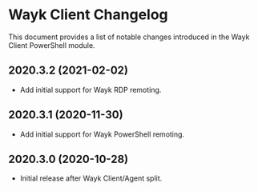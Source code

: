 # Wayk Client Changelog

This document provides a list of notable changes introduced in the Wayk Client PowerShell module.

## 2020.3.2 (2021-02-02)
  * Add initial support for Wayk RDP remoting.

## 2020.3.1 (2020-11-30)
  * Add initial support for Wayk PowerShell remoting.
 
## 2020.3.0 (2020-10-28)
  * Initial release after Wayk Client/Agent split.
